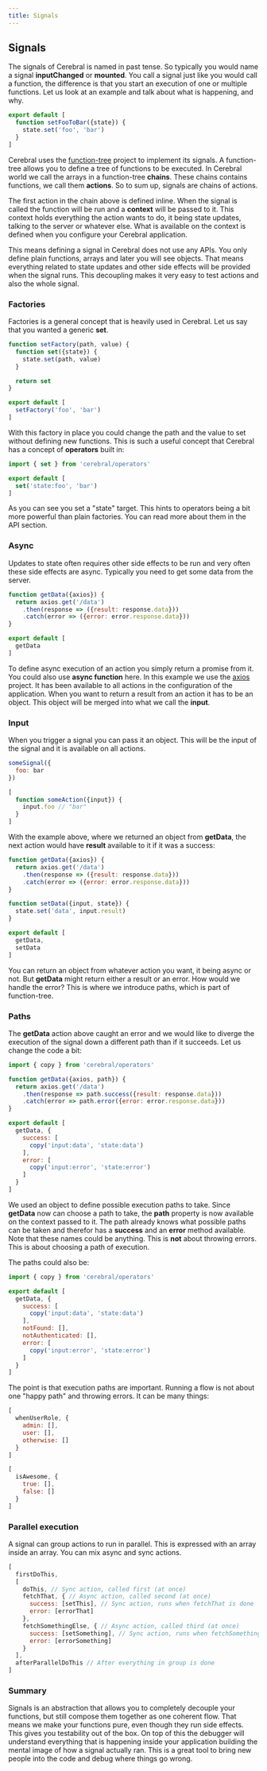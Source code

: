 ```yaml
---
title: Signals
---
```


## Signals

The signals of Cerebral is named in past tense. So typically you would name a signal **inputChanged** or **mounted**. You call a signal just like you would call a function, the difference is that you start an execution of one or multiple functions. Let us look at an example and talk about what is happening, and why.

```js
export default [
  function setFooToBar({state}) {
    state.set('foo', 'bar')
  }
]
```

Cerebral uses the [function-tree](https://github.com/cerebral/function-tree) project to implement its signals. A function-tree allows you to define a tree of functions to be executed. In Cerebral world we call the arrays in a function-tree **chains**. These chains contains functions, we call them **actions**. So to sum up, signals are chains of actions.

The first action in the chain above is defined inline. When the signal is called the function will be run and a **context** will be passed to it. This context holds everything the action wants to do, it being state updates, talking to the server or whatever else. What is available on the context is defined when you configure your Cerebral application.

This means defining a signal in Cerebral does not use any APIs. You only define plain functions, arrays and later you will see objects. That means everything related to state updates and other side effects will be provided when the signal runs. This decoupling makes it very easy to test actions and also the whole signal.

### Factories
Factories is a general concept that is heavily used in Cerebral. Let us say that you wanted a generic **set**.

```js
function setFactory(path, value) {
  function set({state}) {
    state.set(path, value)
  }

  return set
}

export default [
  setFactory('foo', 'bar')
]
```

With this factory in place you could change the path and the value to set without defining new functions. This is such a useful concept that Cerebral has a concept of **operators** built in:

```js
import { set } from 'cerebral/operators'

export default [
  set('state:foo', 'bar')
]
```

As you can see you set a "state" target. This hints to operators being a bit more powerful than plain factories. You can read more about them in the API section.

### Async
Updates to state often requires other side effects to be run and very often these side effects are async. Typically you need to get some data from the server.

```js
function getData({axios}) {
  return axios.get('/data')
    .then(response => ({result: response.data}))
    .catch(error => ({error: error.response.data}))
}

export default [
  getData
]
```

To define async execution of an action you simply return a promise from it. You could also use **async function** here. In this example we use the [axios](https://github.com/mzabriskie/axios) project. It has been available to all actions in the configuration of the application. When you want to return a result from an action it has to be an object. This object will be merged into what we call the **input**.

### Input
When you trigger a signal you can pass it an object. This will be the input of the signal and it is available on all actions.

```js
someSignal({
  foo: bar
})

[
  function someAction({input}) {
    input.foo // "bar"
  }
]
```

With the example above, where we returned an object from **getData**, the next action would have **result** available to it if it was a success:

```js
function getData({axios}) {
  return axios.get('/data')
    .then(response => ({result: response.data}))
    .catch(error => ({error: error.response.data}))
}

function setData({input, state}) {
  state.set('data', input.result)
}

export default [
  getData,
  setData
]
```

You can return an object from whatever action you want, it being async or not. But **getData** might return either a result or an error. How would we handle the error? This is where we introduce paths, which is part of function-tree.

### Paths
The **getData** action above caught an error and we would like to diverge the execution of the signal down a different path than if it succeeds. Let us change the code a bit:

```js
import { copy } from 'cerebral/operators'

function getData({axios, path}) {
  return axios.get('/data')
    .then(response => path.success({result: response.data}))
    .catch(error => path.error({error: error.response.data}))
}

export default [
  getData, {
    success: [
      copy('input:data', 'state:data')
    ],
    error: [
      copy('input:error', 'state:error')
    ]
  }
]
```

We used an object to define possible execution paths to take. Since **getData** now can choose a path to take, the **path** property is now available on the context passed to it. The path already knows what possible paths can be taken and therefor has a **success** and an **error** method available. Note that these names could be anything. This is **not** about throwing errors. This is about choosing a path of execution.

The paths could also be:

```js
import { copy } from 'cerebral/operators'

export default [
  getData, {
    success: [
      copy('input:data', 'state:data')
    ],
    notFound: [],
    notAuthenticated: [],
    error: [
      copy('input:error', 'state:error')
    ]
  }
]
```

The point is that execution paths are important. Running a flow is not about one "happy path" and throwing errors. It can be many things:

```js
[
  whenUserRole, {
    admin: [],
    user: [],
    otherwise: []
  }
]
```

```js
[
  isAwesome, {
    true: [],
    false: []
  }
]
```

### Parallel execution

A signal can group actions to run in parallel. This is expressed with an array inside an array. You can mix async and sync actions.

```js
[
  firstDoThis,
  [
    doThis, // Sync action, called first (at once)
    fetchThat, { // Async action, called second (at once)
      success: [setThis], // Sync action, runs when fetchThat is done
      error: [errorThat]
    },
    fetchSomethingElse, { // Async action, called third (at once)
      success: [setSomething], // Sync action, runs when fetchSomethingElse is done
      error: [errorSomething]
    }
  ],
  afterParallelDoThis // After everything in group is done
]
```

### Summary
Signals is an abstraction that allows you to completely decouple your functions, but still compose them together as one coherent flow. That means we make your functions pure, even though they run side effects. This gives you testability out of the box. On top of this the debugger will understand everything that is happening inside your application building the mental image of how a signal actually ran. This is a great tool to bring new people into the code and debug where things go wrong.
